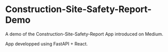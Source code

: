 # Construction-Site-Safety-Report-Demo
A demo of the Construction-Site-Safety-Report App introduced on Medium.

App developped using FastAPI + React.
